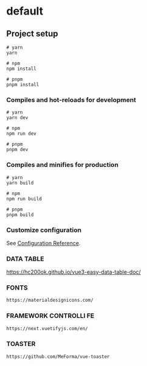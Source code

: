 # default

## Project setup

```
# yarn
yarn

# npm
npm install

# pnpm
pnpm install
```

### Compiles and hot-reloads for development

```
# yarn
yarn dev

# npm
npm run dev

# pnpm
pnpm dev
```

### Compiles and minifies for production

```
# yarn
yarn build

# npm
npm run build

# pnpm
pnpm build
```

### Customize configuration

See [Configuration Reference](https://vitejs.dev/config/).


### DATA TABLE
https://hc200ok.github.io/vue3-easy-data-table-doc/

### FONTS

```sh
https://materialdesignicons.com/
```

### FRAMEWORK CONTROLLI FE

```sh
https://next.vuetifyjs.com/en/
```

### TOASTER

```sh
https://github.com/MeForma/vue-toaster
```

